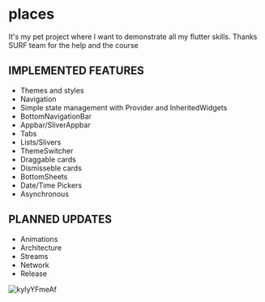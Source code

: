 # places

It's my pet project where I want to demonstrate all my flutter skills.
Thanks SURF team for the help and the course

## IMPLEMENTED FEATURES

* Themes and styles
* Navigation
* Simple state management with Provider and InheritedWidgets
* BottomNavigationBar
* Appbar/SliverAppbar
* Tabs
* Lists/Slivers
* ThemeSwitcher
* Draggable cards
* Dismisseble cards
* BottomSheets
* Date/Time Pickers
* Asynchronous

## PLANNED UPDATES

* Animations
* Architecture
* Streams
* Network
* Release

![kyIyYFmeAf](https://user-images.githubusercontent.com/53467702/193423812-9ac721a9-d4cd-4701-b92d-265153f058e5.gif)
